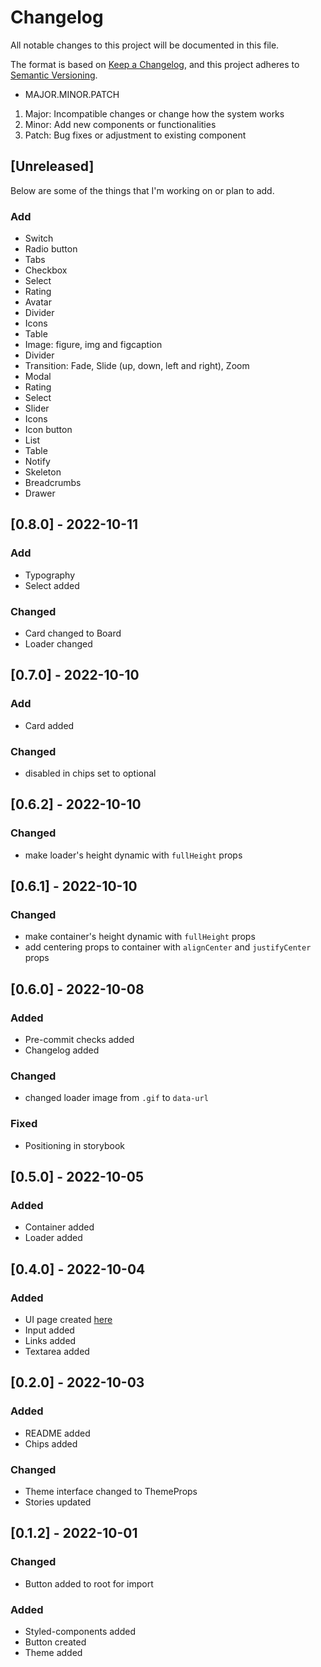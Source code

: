 # Changelog

All notable changes to this project will be documented in this file.

The format is based on [Keep a Changelog](https://keepachangelog.com/en/1.0.0/),
and this project adheres to [Semantic Versioning](https://semver.org/spec/v2.0.0.html).

- MAJOR.MINOR.PATCH

1. Major: Incompatible changes or change how the system works
2. Minor: Add new components or functionalities
3. Patch: Bug fixes or adjustment to existing component

## [Unreleased]

Below are some of the things that I'm working on or plan to add.

### Add

- Switch
- Radio button
- Tabs
- Checkbox
- Select
- Rating
- Avatar
- Divider
- Icons
- Table
- Image: figure, img and figcaption
- Divider
- Transition: Fade, Slide (up, down, left and right), Zoom
- Modal
- Rating
- Select
- Slider
- Icons
- Icon button
- List
- Table
- Notify
- Skeleton
- Breadcrumbs
- Drawer

## [0.8.0] - 2022-10-11

### Add

- Typography
- Select added

### Changed

- Card changed to Board
- Loader changed

## [0.7.0] - 2022-10-10

### Add

- Card added

### Changed

- disabled in chips set to optional

## [0.6.2] - 2022-10-10

### Changed

- make loader's height dynamic with `fullHeight` props

## [0.6.1] - 2022-10-10

### Changed

- make container's height dynamic with `fullHeight` props
- add centering props to container with `alignCenter` and `justifyCenter` props

## [0.6.0] - 2022-10-08

### Added

- Pre-commit checks added
- Changelog added

### Changed

- changed loader image from `.gif` to `data-url`

### Fixed

- Positioning in storybook

## [0.5.0] - 2022-10-05

### Added

- Container added
- Loader added

## [0.4.0] - 2022-10-04

### Added

- UI page created [here](https://bookmarker-one.vercel.app/)
- Input added
- Links added
- Textarea added

## [0.2.0] - 2022-10-03

### Added

- README added
- Chips added

### Changed

- Theme interface changed to ThemeProps
- Stories updated

## [0.1.2] - 2022-10-01

### Changed

- Button added to root for import

### Added

- Styled-components added
- Button created
- Theme added
